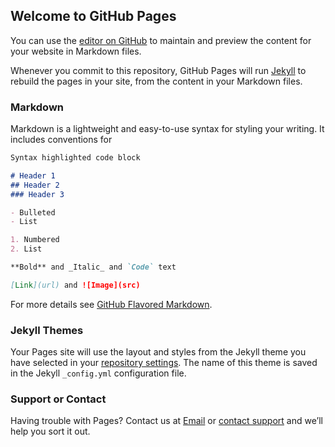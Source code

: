 ## Welcome to GitHub Pages

You can use the [editor on GitHub](https://github.com/Nine-Volt/website/edit/master/README.md) to maintain and preview the content for your website in Markdown files.

Whenever you commit to this repository, GitHub Pages will run [Jekyll](https://jekyllrb.com/) to rebuild the pages in your site, from the content in your Markdown files.

### Markdown

Markdown is a lightweight and easy-to-use syntax for styling your writing. It includes conventions for

```markdown
Syntax highlighted code block

# Header 1
## Header 2
### Header 3

- Bulleted
- List

1. Numbered
2. List

**Bold** and _Italic_ and `Code` text

[Link](url) and ![Image](src)
```

For more details see [GitHub Flavored Markdown](https://guides.github.com/features/mastering-markdown/).

### Jekyll Themes

Your Pages site will use the layout and styles from the Jekyll theme you have selected in your [repository settings](https://github.com/Nine-Volt/website/settings). The name of this theme is saved in the Jekyll `_config.yml` configuration file.

### Support or Contact

Having trouble with Pages? Contact us at [Email](spport@voltuprising.xyz) or [contact support](https://github.com/contact) and we’ll help you sort it out.
